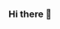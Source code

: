 ### Hi there 👋

<!--

- 🔭 I’m currently working on using machine learning for computational drug discovery
- 🌱 I’m currently learning systems biology and bioinformatics
- 👯 I’m looking to collaborate on github, medium
- 🤔 I’m looking for help with machine learning for bioinformatics tasks 
- 💬 Ask me about cancer research, bioinformatics or and any biology or biotech related stuff
- 📫 How to reach me: [LinkedIn](), [Facebook](), [Medium]()
- 😄 Pronouns: He/Him
- ⚡ Fun fact: Singing almost all the time.
-->
